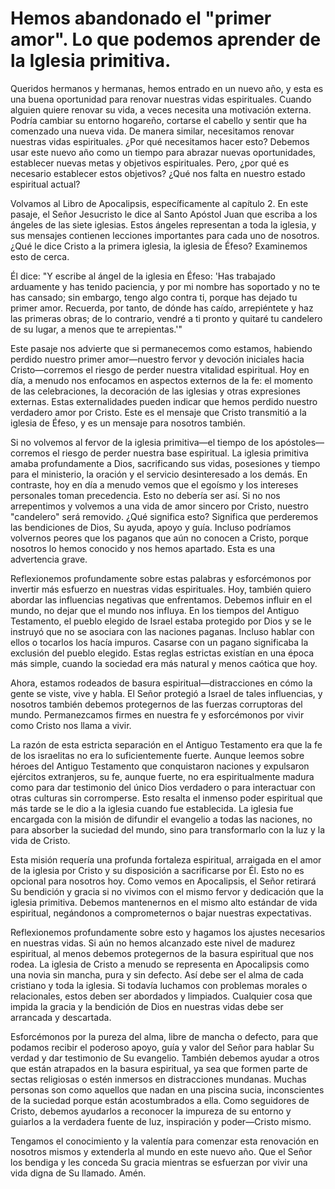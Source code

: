 # Hemos abandonado el "primer amor". Lo que podemos aprender de la Iglesia primitiva.

Queridos hermanos y hermanas, hemos entrado en un nuevo año, y esta es una buena oportunidad para renovar nuestras vidas espirituales. Cuando alguien quiere renovar su vida, a veces necesita una motivación externa. Podría cambiar su entorno hogareño, cortarse el cabello y sentir que ha comenzado una nueva vida. De manera similar, necesitamos renovar nuestras vidas espirituales. ¿Por qué necesitamos hacer esto? Debemos usar este nuevo año como un tiempo para abrazar nuevas oportunidades, establecer nuevas metas y objetivos espirituales. Pero, ¿por qué es necesario establecer estos objetivos? ¿Qué nos falta en nuestro estado espiritual actual?

Volvamos al Libro de Apocalipsis, específicamente al capítulo 2. En este pasaje, el Señor Jesucristo le dice al Santo Apóstol Juan que escriba a los ángeles de las siete iglesias. Estos ángeles representan a toda la iglesia, y sus mensajes contienen lecciones importantes para cada uno de nosotros. ¿Qué le dice Cristo a la primera iglesia, la iglesia de Éfeso? Examinemos esto de cerca.

Él dice: "Y escribe al ángel de la iglesia en Éfeso: 'Has trabajado arduamente y has tenido paciencia, y por mi nombre has soportado y no te has cansado; sin embargo, tengo algo contra ti, porque has dejado tu primer amor. Recuerda, por tanto, de dónde has caído, arrepiéntete y haz las primeras obras; de lo contrario, vendré a ti pronto y quitaré tu candelero de su lugar, a menos que te arrepientas.'"

Este pasaje nos advierte que si permanecemos como estamos, habiendo perdido nuestro primer amor—nuestro fervor y devoción iniciales hacia Cristo—corremos el riesgo de perder nuestra vitalidad espiritual. Hoy en día, a menudo nos enfocamos en aspectos externos de la fe: el momento de las celebraciones, la decoración de las iglesias y otras expresiones externas. Estas externalidades pueden indicar que hemos perdido nuestro verdadero amor por Cristo. Este es el mensaje que Cristo transmitió a la iglesia de Éfeso, y es un mensaje para nosotros también.

Si no volvemos al fervor de la iglesia primitiva—el tiempo de los apóstoles—corremos el riesgo de perder nuestra base espiritual. La iglesia primitiva amaba profundamente a Dios, sacrificando sus vidas, posesiones y tiempo para el ministerio, la oración y el servicio desinteresado a los demás. En contraste, hoy en día a menudo vemos que el egoísmo y los intereses personales toman precedencia. Esto no debería ser así. Si no nos arrepentimos y volvemos a una vida de amor sincero por Cristo, nuestro "candelero" será removido. ¿Qué significa esto? Significa que perderemos las bendiciones de Dios, Su ayuda, apoyo y guía. Incluso podríamos volvernos peores que los paganos que aún no conocen a Cristo, porque nosotros lo hemos conocido y nos hemos apartado. Esta es una advertencia grave.

Reflexionemos profundamente sobre estas palabras y esforcémonos por invertir más esfuerzo en nuestras vidas espirituales. Hoy, también quiero abordar las influencias negativas que enfrentamos. Debemos influir en el mundo, no dejar que el mundo nos influya. En los tiempos del Antiguo Testamento, el pueblo elegido de Israel estaba protegido por Dios y se le instruyó que no se asociara con las naciones paganas. Incluso hablar con ellos o tocarlos los hacía impuros. Casarse con un pagano significaba la exclusión del pueblo elegido. Estas reglas estrictas existían en una época más simple, cuando la sociedad era más natural y menos caótica que hoy.

Ahora, estamos rodeados de basura espiritual—distracciones en cómo la gente se viste, vive y habla. El Señor protegió a Israel de tales influencias, y nosotros también debemos protegernos de las fuerzas corruptoras del mundo. Permanezcamos firmes en nuestra fe y esforcémonos por vivir como Cristo nos llama a vivir.

La razón de esta estricta separación en el Antiguo Testamento era que la fe de los israelitas no era lo suficientemente fuerte. Aunque leemos sobre héroes del Antiguo Testamento que conquistaron naciones y expulsaron ejércitos extranjeros, su fe, aunque fuerte, no era espiritualmente madura como para dar testimonio del único Dios verdadero o para interactuar con otras culturas sin corromperse. Esto resalta el inmenso poder espiritual que más tarde se le dio a la iglesia cuando fue establecida. La iglesia fue encargada con la misión de difundir el evangelio a todas las naciones, no para absorber la suciedad del mundo, sino para transformarlo con la luz y la vida de Cristo.

Esta misión requería una profunda fortaleza espiritual, arraigada en el amor de la iglesia por Cristo y su disposición a sacrificarse por Él. Esto no es opcional para nosotros hoy. Como vemos en Apocalipsis, el Señor retirará Su bendición y gracia si no vivimos con el mismo fervor y dedicación que la iglesia primitiva. Debemos mantenernos en el mismo alto estándar de vida espiritual, negándonos a comprometernos o bajar nuestras expectativas.

Reflexionemos profundamente sobre esto y hagamos los ajustes necesarios en nuestras vidas. Si aún no hemos alcanzado este nivel de madurez espiritual, al menos debemos protegernos de la basura espiritual que nos rodea. La iglesia de Cristo a menudo se representa en Apocalipsis como una novia sin mancha, pura y sin defecto. Así debe ser el alma de cada cristiano y toda la iglesia. Si todavía luchamos con problemas morales o relacionales, estos deben ser abordados y limpiados. Cualquier cosa que impida la gracia y la bendición de Dios en nuestras vidas debe ser arrancada y descartada.

Esforcémonos por la pureza del alma, libre de mancha o defecto, para que podamos recibir el poderoso apoyo, guía y valor del Señor para hablar Su verdad y dar testimonio de Su evangelio. También debemos ayudar a otros que están atrapados en la basura espiritual, ya sea que formen parte de sectas religiosas o estén inmersos en distracciones mundanas. Muchas personas son como aquellos que nadan en una piscina sucia, inconscientes de la suciedad porque están acostumbrados a ella. Como seguidores de Cristo, debemos ayudarlos a reconocer la impureza de su entorno y guiarlos a la verdadera fuente de luz, inspiración y poder—Cristo mismo.

Tengamos el conocimiento y la valentía para comenzar esta renovación en nosotros mismos y extenderla al mundo en este nuevo año. Que el Señor los bendiga y les conceda Su gracia mientras se esfuerzan por vivir una vida digna de Su llamado. Amén.

